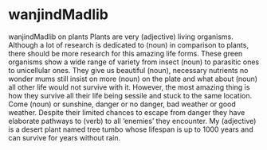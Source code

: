 # wanjindMadlib
wanjindMadlib on plants
Plants are very (adjective) living organisms. Although a lot of research is dedicated to (noun) in comparison to plants, there should be more research for this amazing life forms. These green organisms show a wide range of variety from insect (noun) to parasitic ones to unicellular ones. They give us beautiful (noun), necessary nutrients no wonder mums still insist on more (noun) on the plate and what about (noun) all other life would not survive with it. However, the most amazing thing is how they survive all their life being sessile and stuck to the same location. Come (noun) or sunshine, danger or no danger, bad weather or good weather. Despite their limited chances to escape from danger they have elaborate pathways to (verb) to all ‘enemies’ they encounter. My (adjective) is a desert plant named tree tumbo whose lifespan is up to 1000 years and can survive for years without rain.
